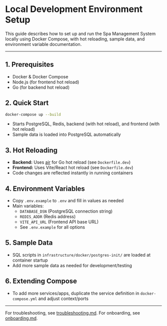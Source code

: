 # Local Development Environment Setup

This guide describes how to set up and run the Spa Management System locally using Docker Compose, with hot reloading, sample data, and environment variable documentation.

---

## 1. Prerequisites
- Docker & Docker Compose
- Node.js (for frontend hot reload)
- Go (for backend hot reload)

## 2. Quick Start
```sh
docker-compose up --build
```
- Starts PostgreSQL, Redis, backend (with hot reload), and frontend (with hot reload)
- Sample data is loaded into PostgreSQL automatically

## 3. Hot Reloading
- **Backend:** Uses [air](https://github.com/cosmtrek/air) for Go hot reload (see `Dockerfile.dev`)
- **Frontend:** Uses Vite/React hot reload (see `Dockerfile.dev`)
- Code changes are reflected instantly in running containers

## 4. Environment Variables
- Copy `.env.example` to `.env` and fill in values as needed
- Main variables:
  - `DATABASE_DSN` (PostgreSQL connection string)
  - `REDIS_ADDR` (Redis address)
  - `VITE_API_URL` (Frontend API base URL)
  - See `.env.example` for all options

## 5. Sample Data
- SQL scripts in `infrastructure/docker/postgres-init/` are loaded at container startup
- Add more sample data as needed for development/testing

## 6. Extending Compose
- To add more services/apps, duplicate the service definition in `docker-compose.yml` and adjust context/ports

---

For troubleshooting, see [troubleshooting.md](./troubleshooting.md).
For onboarding, see [onboarding.md](./onboarding.md).
